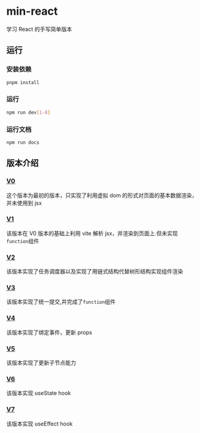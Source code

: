 # min-react

学习 React 的手写简单版本

## 运行

### 安装依赖

```bash
pnpm install
```

### 运行

```bash
npm run dev[1-8]
```

### 运行文档

```bash
npm run docs
```

## 版本介绍

### [V0](./v0/README.md)

这个版本为最初的版本，只实现了利用虚拟 dom 的形式对页面的基本数据渲染，并未使用到 jsx

### [V1](./v1/README.md)

该版本在 V0 版本的基础上利用 vite 解析 jsx，并渲染到页面上.但未实现`function`组件

### [V2](./v2/README.md)

该版本实现了任务调度器以及实现了用链式结构代替树形结构实现组件渲染

### [V3](./v3/README.md)

该版本实现了统一提交,并完成了`function`组件

### [V4](./v4/README.md)

该版本实现了绑定事件，更新 props

### [V5](./v5/README.md)

该版本实现了更新子节点能力

### [V6](./v6/README.md)

该版本实现 useState hook

### [V7](./v7/README.md)

该版本实现 useEffect hook
